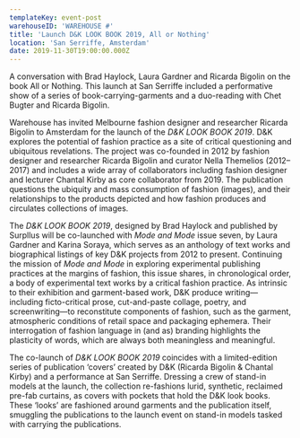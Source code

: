 ```yaml
---
templateKey: event-post
warehouseID: 'WAREHOUSE #'
title: 'Launch D&K LOOK BOOK 2019, All or Nothing'
location: 'San Serriffe, Amsterdam'
date: 2019-11-30T19:00:00.000Z
---
```

A conversation with Brad Haylock, Laura Gardner and Ricarda Bigolin on the book All or Nothing. This launch at San Serriffe included a performative show of a series of book-carrying-garments and a duo-reading with Chet Bugter and Ricarda Bigolin.

Warehouse has invited Melbourne fashion designer and researcher Ricarda Bigolin to Amsterdam for the launch of the *D&K LOOK BOOK 2019*. D&K explores the potential of fashion practice as a site of critical questioning and ubiquitous revelations. The project was co-founded in 2012 by fashion designer and researcher Ricarda Bigolin and curator Nella Themelios (2012–2017) and includes a wide array of collaborators including fashion designer and lecturer Chantal Kirby as core collaborator from 2019. The publication questions the ubiquity and mass consumption of fashion (images), and their relationships to the products depicted and how fashion produces and circulates collections of images.

The *D&K LOOK BOOK 2019*, designed by Brad Haylock and published by Surpllus will be co-launched with *Mode and Mode* issue seven, by Laura Gardner and Karina Soraya, which serves as an anthology of text works and biographical listings of key D&K projects from 2012 to present. Continuing the mission of *Mode and Mode* in exploring experimental publishing practices at the margins of fashion, this issue shares, in chronological order, a body of experimental text works by a critical fashion practice. As intrinsic to their exhibition and garment-based work, D&K produce writing—including ficto-critical prose, cut-and-paste collage, poetry, and screenwriting—to reconstitute components of fashion, such as the garment, atmospheric conditions of retail space and packaging ephemera. Their interrogation of fashion language in (and as) branding highlights the plasticity of words, which are always both meaningless and meaningful.

The co-launch of *D&K LOOK BOOK 2019* coincides with a limited-edition series of publication ‘covers’ created by D&K (Ricarda Bigolin & Chantal Kirby) and a performance at San Serriffe. Dressing a crew of stand-in models at the launch, the collection re-fashions lurid, synthetic, reclaimed pre-fab curtains, as covers with pockets that hold the D&K look books. These ‘looks’ are fashioned around garments and the publication itself, smuggling the publications to the launch event on stand-in models tasked with carrying the publications.